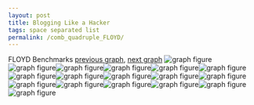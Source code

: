```yaml
---
layout: post
title: Blogging Like a Hacker
tags: space separated list
permalink: /comb_quadruple_FLOYD/
---
```


FLOYD Benchmarks
[previous graph](./comb_quadruple_FACE/), [next graph](./comb_quadruple_H/)
<img src="./images/quadruple/FLOYD/FLOYD-AVL_box.png" alt="graph figure"><img src="./images/quadruple/FLOYD/FLOYD-A_box.png" alt="graph figure"><img src="./images/quadruple/FLOYD/FLOYD-CYPHERD_box.png" alt="graph figure"><img src="./images/quadruple/FLOYD/FLOYD-EGG_box.png" alt="graph figure"><img src="./images/quadruple/FLOYD/FLOYD-FACE_box.png" alt="graph figure"><img src="./images/quadruple/FLOYD/FLOYD-FLOYD_box.png" alt="graph figure"><img src="./images/quadruple/FLOYD/FLOYD-F_box.png" alt="graph figure"><img src="./images/quadruple/FLOYD/FLOYD-H_box.png" alt="graph figure"><img src="./images/quadruple/FLOYD/FLOYD-JSOND_box.png" alt="graph figure"><img src="./images/quadruple/FLOYD/FLOYD-K_box.png" alt="graph figure"><img src="./images/quadruple/FLOYD/FLOYD-O_box.png" alt="graph figure"><img src="./images/quadruple/FLOYD/FLOYD-PDFD_box.png" alt="graph figure"><img src="./images/quadruple/FLOYD/FLOYD-RB_box.png" alt="graph figure"><img src="./images/quadruple/FLOYD/FLOYD-ROD_box.png" alt="graph figure"><img src="./images/quadruple/FLOYD/FLOYD-SMATRIX_box.png" alt="graph figure"><img src="./images/quadruple/FLOYD/FLOYD-SORTD_box.png" alt="graph figure"><img src="./images/quadruple/FLOYD/FLOYD-ZB_box.png" alt="graph figure">